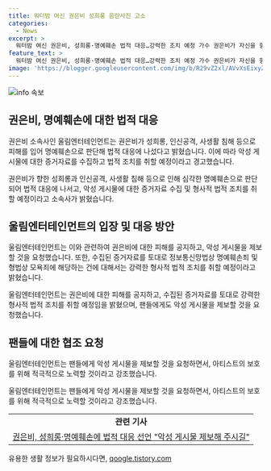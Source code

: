 ```yaml
---
title: 워터밤 여신 권은비 성희롱 음란사진 고소
categories:
  - News
excerpt: >
  워터밤 여신 권은비, 성희롱·명예훼손 법적 대응…강력한 조치 예정 가수 권은비가 자신을 향한 성희롱과 명예훼손에 대해 법적 대응을 예고했다. 소속사는 악성 게시물 제보를 당부하며, 범죄 행위에 강력한 형사적 조치를 취할 것이라고 경고했다. 또한 팬들에게 악성 게시물 발견 시 공식 이메일로 제보를 요청했다. 관련 법적 대응에 대한 계획을 상세히 밝히며 관심을 모으고 있다.
feature_text: >
  워터밤 여신 권은비, 성희롱·명예훼손 법적 대응…강력한 조치 예정 가수 권은비가 자신을 향한 성희롱과 명예훼손에 대해 법적 대응을 예고했다. 소속사는 악성 게시물 제보를 당부하며, 범죄 행위에 강력한 형사적 조치를 취할 것이라고 경고했다. 또한 팬들에게 악성 게시물 발견 시 공식 이메일로 제보를 요청했다. 관련 법적 대응에 대한 계획을 상세히 밝히며 관심을 모으고 있다.
image: 'https://blogger.googleusercontent.com/img/b/R29vZ2xl/AVvXsEixyZcFfHzMRdzZMjFBmAUKJYCLCGyLL1o632UiGVXcaFdKo_bkvkuCioo0uUKlGfBVcT3P84aROyZIXSBEx3Aw5nCQ3pTgDom1WDC4m8eifvWiAmWEEVb4x6G_l8C0QH225ldMjyaFvpxGEBGNO37VmDTDMHGhJPq73UglMfDca1-0aw/s1600/blogspot.png'
---
```


<p><img src="https://blogger.googleusercontent.com/img/b/R29vZ2xl/AVvXsEixyZcFfHzMRdzZMjFBmAUKJYCLCGyLL1o632UiGVXcaFdKo_bkvkuCioo0uUKlGfBVcT3P84aROyZIXSBEx3Aw5nCQ3pTgDom1WDC4m8eifvWiAmWEEVb4x6G_l8C0QH225ldMjyaFvpxGEBGNO37VmDTDMHGhJPq73UglMfDca1-0aw/s1600/blogspot.png" alt="info 속보" /></p>

<h2 data-ke-size="size26">권은비, 명예훼손에 대한 법적 대응</h2>

<p>권은비 소속사인 울림엔터테인먼트는 권은비가 성희롱, 인신공격, 사생활 침해 등으로 피해를 입어 명예훼손으로 판단해 법적 대응에 나섰다고 밝혔습니다. 이에 따라 악성 게시물에 대한 증거자료를 수집하고 법적 조치를 취할 예정이라고 경고했습니다.</p>

<p data-ke-size="size16">권은비가 향한 성희롱과 인신공격, 사생활 침해 등으로 인해 심각한 명예훼손으로 판단되어 법적 대응에 나서고, 악성 게시물에 대한 증거자료 수집 및 형사적 법적 조치를 취할 예정이라고 소속사가 밝혔습니다.</p>

<h2 data-ke-size="size26">울림엔터테인먼트의 입장 및 대응 방안</h2>

<p>울림엔터테인먼트는 이와 관련하여 권은비에 대한 피해를 공지하고, 악성 게시물을 제보할 것을 요청했습니다. 또한, 수집된 증거자료를 토대로 정보통신망법상 명예훼손죄 및 형법상 모욕죄에 해당하는 건에 대해서는 강력한 형사적 법적 조치를 취할 예정이라고 밝혔습니다.</p>

<p data-ke-size="size16">울림엔터테인먼트는 권은비에 대한 피해를 공지하고, 수집된 증거자료를 토대로 강력한 형사적 법적 조치를 취할 예정임을 밝혔으며, 팬들에게도 악성 게시물을 제보할 것을 요청했습니다.</p>

<h2 data-ke-size="size26">팬들에 대한 협조 요청</h2>

<p>울림엔터테인먼트는 팬들에게 악성 게시물을 제보할 것을 요청하면서, 아티스트의 보호를 위해 적극적으로 노력할 것이라고 강조했습니다.</p>

<p data-ke-size="size16">울림엔터테인먼트는 팬들에게 악성 게시물을 제보할 것을 요청하면서, 아티스트의 보호를 위해 적극적으로 노력할 것이라고 강조했습니다.</p>

<table>
    <tr>
        <td style="text-align: center; height: 17px;"><b>관련 기사</b></td>
    </tr>
    <tr>
        <td style="text-align: center; height: 17px;"><a href="링크">권은비, 성희롱·명예훼손에 법적 대응 선언 "악성 게시물 제보해 주시길"</a></td>
    </tr>
</table>
유용한 생활 정보가 필요하시다면, <a href="https://qoogle.tistory.com" rel="dofollow">qoogle.tistory.com</a>



